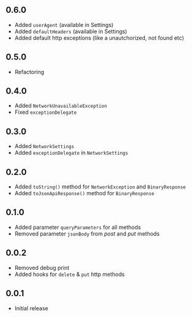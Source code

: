 [comment]: <> (Changelog bum example)
[comment]: <> (## version)
[comment]: <> (### Breaking Changes or ### New Features)
[comment]: <> (* Change description)

## 0.6.0
* Added `userAgent` (available in Settings)
* Added `defaultHeaders` (available in Settings)
* Added default http exceptions (like a unautchorized, not found etc)

## 0.5.0 

* Refactoring

## 0.4.0

* Added `NetworkUnavailableException`
* Fixed `exceptionDelegate`

## 0.3.0

* Added `NetworkSettings`
* Added `exceptionDelegate` in `NetworkSettings`

## 0.2.0

* Added `toString()` method for `NetworkException` and `BinaryResponse`
* Added `toJsonApiResponse()` method for `BinaryResponse`

## 0.1.0

* Added parameter `queryParameters` for all methods
* Removed parameter `jsonBody` from *post* and *put* methods

## 0.0.2

* Removed debug print
* Added hooks for `delete` & `put` http methods

## 0.0.1

* Initial release
